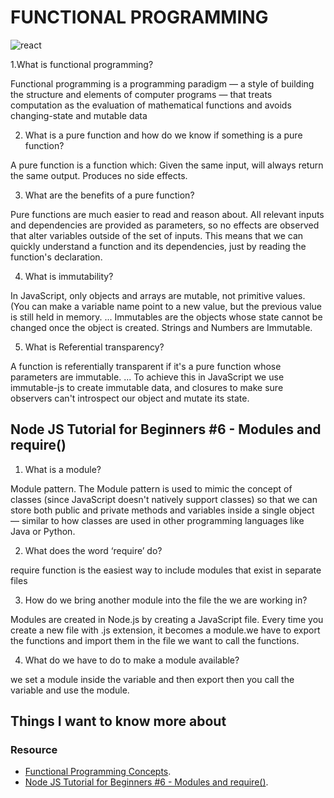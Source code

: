 # FUNCTIONAL PROGRAMMING
 ![react](https://ms314006.github.io/static/b7a8f321b0bbc07ca9b9d22a7a505ed5/97b31/React.jpg)

1.What is functional programming?

Functional programming is a programming paradigm — a style of building the structure and elements of computer programs — that treats computation as the evaluation of mathematical functions and avoids changing-state and mutable data 

2. What is a pure function and how do we know if something is a pure function?

A pure function is a function which: Given the same input, will always return the same output. Produces no side effects.

3. What are the benefits of a pure function?

Pure functions are much easier to read and reason about. All relevant inputs and dependencies are provided as parameters, so no effects are observed that alter variables outside of the set of inputs. This means that we can quickly understand a function and its dependencies, just by reading the function's declaration.

4. What is immutability?

In JavaScript, only objects and arrays are mutable, not primitive values. (You can make a variable name point to a new value, but the previous value is still held in memory. ... Immutables are the objects whose state cannot be changed once the object is created. Strings and Numbers are Immutable.

5. What is Referential transparency?

A function is referentially transparent if it's a pure function whose parameters are immutable. ... To achieve this in JavaScript we use immutable-js to create immutable data, and closures to make sure observers can't introspect our object and mutate its state.

## Node JS Tutorial for Beginners #6 - Modules and require()

1. What is a module?

Module pattern. The Module pattern is used to mimic the concept of classes (since JavaScript doesn't natively support classes) so that we can store both public and private methods and variables inside a single object — similar to how classes are used in other programming languages like Java or Python.

2. What does the word ‘require’ do?

require function is the easiest way to include modules that exist in separate files

3. How do we bring another module into the file the we are working in?

Modules are created in Node.js by creating a JavaScript file. Every time you create a new file with .js extension, it becomes a module.we have to export the functions and import them in the file we want to call the functions.

4. What do we have to do to make a module available?

we set a module inside the variable and then export then you call the variable and use the module.






## Things I want to know more about


### Resource
* [Functional Programming Concepts](https://docs.microsoft.com/en-us/azure/architecture/best-practices/api-design).
* [Node JS Tutorial for Beginners #6 - Modules and require()](https://docs.microsoft.com/en-us/azure/architecture/best-practices/api-design).
